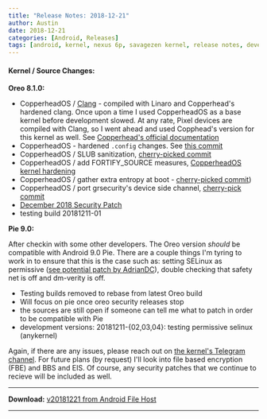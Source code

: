 ```yaml
---
title: "Release Notes: 2018-12-21"
author: Austin
date: 2018-12-21
categories: [Android, Releases]
tags: [android, kernel, nexus 6p, savagezen kernel, release notes, developer notes]
---
```


#### Kernel / Source Changes:

**Oreo 8.1.0:**

- CopperheadOS / [Clang](https://github.com/CopperheadOS/platform_prebuilts_clang_host_linux-x86) - compiled with Linaro and Copperhead's hardened clang.  Once upon a time I used CopperheadOS as a base kernel before development slowed.  At any rate, Pixel devices are compiled with Clang, so I went ahead and used Copphead's version for this kernel as well.  See [Copperhead's official documentation](https://copperhead.co/android/docs/technical_overview#compiler-hardening)
- CopperheadOS - hardened ```.config``` changes.  See [this commit](https://github.com/CopperheadOS/kernel_huawei_angler/commit/ed07138b5295e1caad9b2f3240aadfe08132327e)
- CopperheadOS / SLUB sanitization, [cherry-picked commit](https://github.com/CopperheadOS/kernel_huawei_angler/commit/d7d6ff18583bd8c74017a283adfb8994a3cc4432)
- CopperheadOS / add FORTIFY_SOURCE measures, [CopperheadOS kernel hardening](https://copperhead.co/android/docs/technical_overview#kernel-hardening)
- CopperheadOS / gather extra entropy at boot - [cherry-picked commit](0ccf3172e7409062340d14d9821caf7709501046))
- CopperheadOS / port grsecurity's device side channel, [cherry-pick commit](https://github.com/CopperheadOS/kernel_huawei_angler/commit/1714e7fc9a2abe2e9a76fc1dd28abd1b2a4246da)
- [December 2018 Security Patch](https://android.googlesource.com/kernel/msm/+/android-8.1.0_r0.121)
- testing build 20181211-01

**Pie 9.0:**

After checkin with some other developers.  The Oreo version *should* be compatible with Android 9.0 Pie.  There are a couple things I'm tyring to work in to ensure that this is the case such as:  setting SELinux as permissive ([see potential patch by AdrianDC](https://github.com/AdrianDC/kernel_permissive_patcher/blob/master/kernel_permissive_patcher/kernel_permissive.sh)), double checking that safety net is off and dm-verity is off.

- Testing builds removed to rebase from latest Oreo build
- Will focus on pie once oreo security releases stop
- the sources are still open if someone can tell me what to patch in order to be compatible with Pie
- development versions:  20181211-{02,03,04}:  testing permissive selinux (anykernel)

Again, if there are any issues, please reach out on [the kernel's Telegram channel](https://telegram.me/sz_kernel_angler).  For future plans (by request) I'll look into file based encryption (FBE) and BBS and EIS.  Of course, any security patches that we continue to recieve will be included as well.

---

**Download:**  [v20181221 from Android File Host](https://androidfilehost.com/?fid=11410963190603879754)

---
